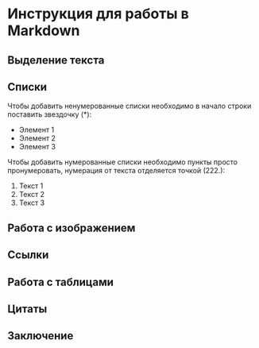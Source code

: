 # Инструкция для работы в Markdown

## Выделение текста

## Списки

Чтобы добавить ненумерованные списки необходимо в начало строки поставить звездочку (*):

* Элемент 1
* Элемент 2
* Элемент 3

Чтобы добавить нумерованные списки необходимо пункты просто пронумеровать, нумерация от текста отделяется точкой (222.):

1. Текст 1
2. Текст 2
3. Текст 3

## Работа с изображением

## Ссылки

## Работа с таблицами

## Цитаты

## Заключение